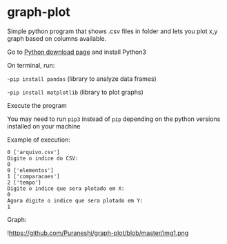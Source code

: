 # graph-plot
Simple python program that shows .csv files in folder and lets you plot x,y graph based on columns available.

Go to [Python download page](https://www.python.org/downloads/) and install Python3

On terminal, run:

-`pip install pandas` (library to analyze data frames) 

-`pip install matplotlib` (library to plot graphs)

Execute the program

You may need to run `pip3` instead of `pip` depending on the python versions installed on your machine


Example of execution:

```
0 ['arquivo.csv']
Digite o indice do CSV:
0
0 ['elementos']
1 ['comparacoes']
2 ['tempo']
Digite o indice que sera plotado em X:
0
Agora digite o indice que sera plotado em Y:
1
```

Graph:

!https://github.com/Puraneshi/graph-plot/blob/master/img1.png
